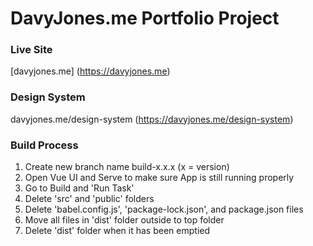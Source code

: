# DavyJones.me Portfolio Project

### Live Site
[davyjones.me] (https://davyjones.me)

### Design System
davyjones.me/design-system (https://davyjones.me/design-system)

### Build Process
1. Create new branch name build-x.x.x (x = version)
2. Open Vue UI and Serve to make sure App is still running properly
3. Go to Build and 'Run Task'
4. Delete 'src' and 'public' folders
5. Delete 'babel.config.js', 'package-lock.json', and package.json files
6. Move all files in 'dist' folder outside to top folder
7. Delete 'dist' folder when it has been emptied